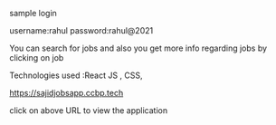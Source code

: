 sample login

username:rahul password:rahul@2021

You can search for jobs and also you get more info regarding jobs by clicking on job

Technologies used :React JS , CSS,

https://sajidjobsapp.ccbp.tech

click on above URL to view the application
